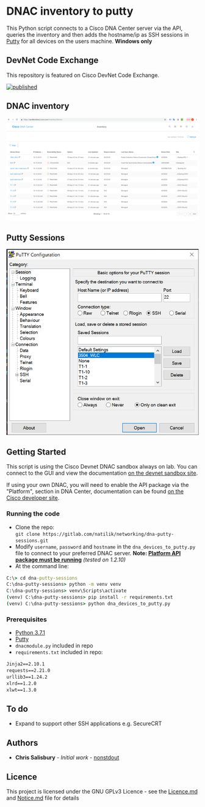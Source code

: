 # DNAC inventory to putty

This Python script connects to a Cisco DNA Center server via the API, queries the inventory
and then adds the hostname/ip as SSH sessions in [Putty](https://www.putty.org/) for all devices on the users machine. **Windows only**

## DevNet Code Exchange

This repository is featured on Cisco DevNet Code Exchange.

[![published](https://static.production.devnetcloud.com/codeexchange/assets/images/devnet-published.svg)](https://developer.cisco.com/codeexchange/github/repo/Natilik/dna-putty-sessions)

## DNAC inventory

![DNAC Inventory](images/dnac-inventory.png)

## Putty Sessions

![Putty](images/putty.png)

## Getting Started

This script is using the Cisco Devnet DNAC sandbox always on lab. You can connect to the GUI and view the documentation [on the devnet sandbox site](https://devnetsandbox.cisco.com/RM/Diagram/Index/471eb739-323e-4805-b2a6-d0ec813dc8fc?diagramType=Topology).

If using your own DNAC, you will need to enable the API package via the "Platform", section in DNA Center, documentation can be found [on the Cisco developer site](https://developer.cisco.com/docs/dna-center/#!cisco-dna-center-platform-overview).

### Running the code

- Clone the repo:  
`git clone https://gitlab.com/natilik/networking/dna-putty-sessions.git`
- Modify `username`, `password` and `hostname` in the `dna_devices_to_putty.py` file to connect to your preferred DNAC server.  **Note: [Platform API package must be running](https://developer.cisco.com/docs/dna-center/#!cisco-dna-center-platform-overview)** *(tested on 1.2.10)*
- At the command line:

```cmd
C:\> cd dna-putty-sessions
C:\dna-putty-sessions> python -m venv venv
C:\dna-putty-sessions> venv\Scripts\activate
(venv) C:\dna-putty-sessions> pip install -r requirements.txt
(venv) C:\dna-putty-sessions> python dna_devices_to_putty.py
```

### Prerequisites

* [Python 3.7.1](https://www.python.org/)
* [Putty](https://www.putty.org/)
* `dnacmodule.py` included in repo
* `requirements.txt` included in repo:

```requirements.txt
Jinja2==2.10.1
requests==2.21.0
urllib3==1.24.2
xlrd==1.2.0
xlwt==1.3.0
```

## To do

- Expand to support other SSH applications e.g. SecureCRT

## Authors

* **Chris Salisbury** - *Initial work* - [nonstdout](https://gitlab.com/nonstdout)

## Licence

This project is licensed under the GNU GPLv3 Licence - see the [Licence.md](licence.md) and [Notice.md](notice.md) file for details
